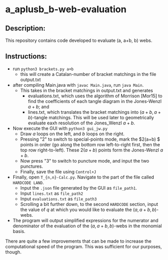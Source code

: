# a_aplusb_b-web-evaluation

## Description:
This repository contains code developed to evaluate (a, a+b, b) webs.

## Instructions:
* run `python3 brackets.py a+b`
	* this will create a Catalan-number of bracket matchings in the file output.txt
* after compiling Main.java with `javac Main.java`, run `java Main`.
	* This takes in the bracket matchings in output.txt and generates
		* evaluations.txt, which uses the algorithm of Morrison [Mor15] to find the coefficients of each tangle diagram in the Jones-Wenzl $a+b$; and
		* lines.txt, which translates the bracket matchings into $(a+b,a+b)$-tangle matchings. This will be used later to geometrically evaluate eaxh resolution of the Jones_Wenzl $a+b$.
* Now execute the GUI with `python3 gui_jw.py`
	* Draw $a$ loops on the left, and $b$ loops on the right.
	* Pressing "2" to switch to special-points mode, mark the $2(a+b) $ points in order (go along the bottom row left-to-right first, then the top row right-to-left). These $2(a+b)$ points form the Jones-Wenzl $a+b$. 
	* Now press "3" to switch to puncture mode, and input the two punctures. 
	* Finally, save the file using `Control+J`
* Finally, open `T_{n,n}-Calc.py`. Navigate to the part of the file called `HARDCODE LAND`. 
	* Input the `.json` file generated by the GUI as `file_path1`.
	* Input `lines.txt` as `file_path2`
	* Input `evaluations.txt` as `file_path3`
	* Scrolling a bit further down, to the second `HARDCODE` section, input the value of $q$ at which you would like to evaluate the $(a, a+b, b)$-webs.
* The program will output simplified expressions for the numerator and denominator of the evaluation of the $(a, a+b, b)$-webs in the monomial basis.

There are quite a few improvements that can be made to increase the
computational speed of the program. This was sufficient for our purposes, though.